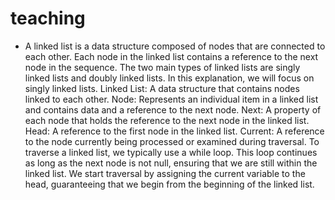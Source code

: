 # teaching

- A linked list is a data structure composed of nodes that are connected to each other. Each node in the linked list contains a reference to the next node in the sequence. The two main types of linked lists are singly linked lists and doubly linked lists. In this explanation, we will focus on singly linked lists. Linked List: A data structure that contains nodes linked to each other. Node: Represents an individual item in a linked list and contains data and a reference to the next node. Next: A property of each node that holds the reference to the next node in the linked list. Head: A reference to the first node in the linked list. Current: A reference to the node currently being processed or examined during traversal. To traverse a linked list, we typically use a while loop. This loop continues as long as the next node is not null, ensuring that we are still within the linked list. We start traversal by assigning the current variable to the head, guaranteeing that we begin from the beginning of the linked list.
